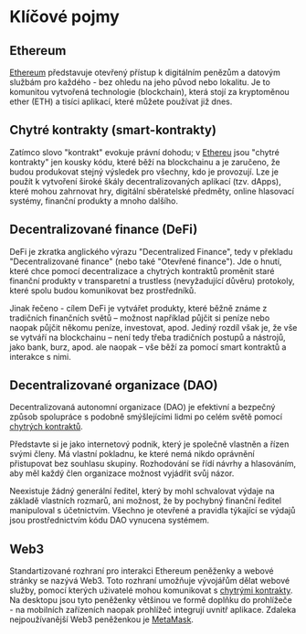 # Klíčové pojmy

## Ethereum

[Ethereum](https://ethereum.org/) představuje otevřený přístup k digitálním penězům a datovým službám pro každého - bez ohledu na jeho původ nebo lokalitu. Je to komunitou vytvořená technologie \(blockchain\), která stojí za kryptoměnou ether \(ETH\) a tisíci aplikací, které můžete používat již dnes.

## Chytré kontrakty \(smart-kontrakty\)

Zatímco slovo "kontrakt" evokuje právní dohodu; v [Ethereu](klicove-pojmy.md#ethereum) jsou "chytré kontrakty" jen kousky kódu, které běží na blockchainu a je zaručeno, že budou produkovat stejný výsledek pro všechny, kdo je provozují. Lze je použít k vytvoření široké škály decentralizovaných aplikací \(tzv. dApps\), které mohou zahrnovat hry, digitální sběratelské předměty, online hlasovací systémy, finanční produkty a mnoho dalšího.

## Decentralizované finance \(DeFi\)

DeFi je zkratka anglického výrazu "Decentralized Finance", tedy v překladu "Decentralizované finance" \(nebo také "Otevřené finance"\). Jde o hnutí, které chce pomocí decentralizace a chytrých kontraktů proměnit staré finanční produkty v transparetní a trustless \(nevyžadující důvěru\) protokoly, které spolu budou komunikovat bez prostředníků.

Jinak řečeno - cílem DeFi je vytvářet produkty, které běžně známe z tradičních finančních světů – možnost například půjčit si peníze nebo naopak půjčit někomu peníze, investovat, apod. Jediný rozdíl však je, že vše se vytváří na blockchainu – není tedy třeba tradičních postupů a nástrojů, jako bank, burz, apod. ale naopak – vše běží za pomocí smart kontraktů a interakce s nimi.

## Decentralizované organizace \(DAO\)

Decentralizovaná autonomní organizace \(DAO\) je efektivní a bezpečný způsob spolupráce s podobně smýšlejícími lidmi po celém světě pomocí [chytrých kontraktů](klicove-pojmy.md#chytre-kontrakty-smart-kontrakty).

Představte si je jako internetový podnik, který je společně vlastněn a řízen svými členy. Má vlastní pokladnu, ke které nemá nikdo oprávnění přistupovat bez souhlasu skupiny. Rozhodování se řídí návrhy a hlasováním, aby měl každý člen organizace možnost vyjádřit svůj názor.

Neexistuje žádný generální ředitel, který by mohl schvalovat výdaje na základě vlastních rozmarů, ani možnost, že by pochybný finanční ředitel manipuloval s účetnictvím. Všechno je otevřené a pravidla týkající se výdajů jsou prostřednictvím kódu DAO vynucena systémem.

## Web3

Standartizované rozhraní pro interakci Ethereum peněženky a webové stránky se nazývá Web3. Toto rozhraní umožňuje vývojářům dělat webové služby, pomocí kterých uživatelé mohou komunikovat s [chytrými kontrakty](klicove-pojmy.md#chytre-kontrakty-smart-kontrakty). Na desktopu jsou tyto peněženky většinou ve formě doplňku do prohlížeče - na mobilních zařízeních naopak prohlížeč integrují uvnitř aplikace. Zdaleka nejpoužívanější Web3 peněženkou je [MetaMask](https://prirucka.gwei.cz/defi/penezenky/#metamask).




